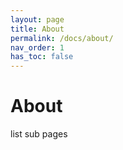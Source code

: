 ```yaml
---
layout: page
title: About
permalink: /docs/about/
nav_order: 1
has_toc: false
---
```


# About

list sub pages
